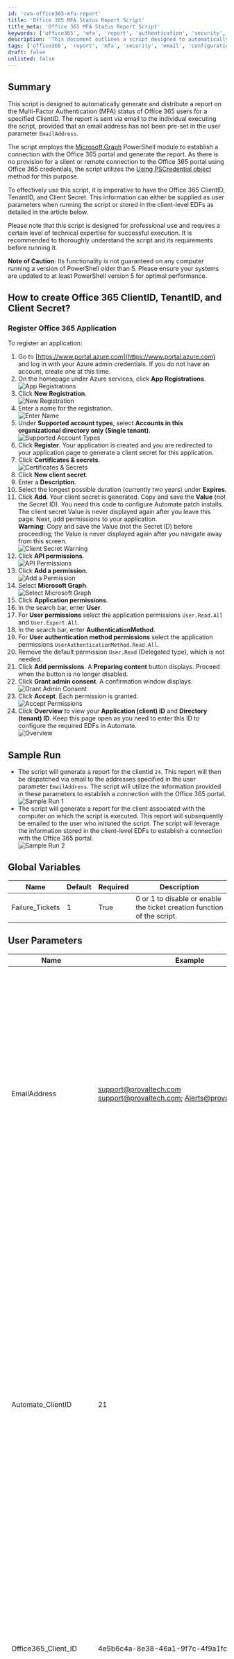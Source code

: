 ```yaml
---
id: 'cwa-office365-mfa-report'
title: 'Office 365 MFA Status Report Script'
title_meta: 'Office 365 MFA Status Report Script'
keywords: ['office365', 'mfa', 'report', 'authentication', 'security', 'email']
description: 'This document outlines a script designed to automatically generate and distribute a report on the Multi-Factor Authentication (MFA) status of Office 365 users for a specified ClientID. It details the requirements, setup process, and sample runs of the script, as well as the necessary configurations for Office 365 integration.'
tags: ['office365', 'report', 'mfa', 'security', 'email', 'configuration']
draft: false
unlisted: false
---
```

## Summary

This script is designed to automatically generate and distribute a report on the Multi-Factor Authentication (MFA) status of Office 365 users for a specified ClientID. The report is sent via email to the individual executing the script, provided that an email address has not been pre-set in the user parameter `EmailAddress`.

The script employs the [Microsoft.Graph](https://github.com/microsoftgraph/msgraph-sdk-powershell) PowerShell module to establish a connection with the Office 365 portal and generate the report. As there is no provision for a silent or remote connection to the Office 365 portal using Office 365 credentials, the script utilizes the [Using PSCredential object](https://github.com/microsoftgraph/msgraph-sdk-powershell/blob/dev/docs/authentication.md#client-credential-via-client-secret) method for this purpose.

To effectively use this script, it is imperative to have the Office 365 ClientID, TenantID, and Client Secret. This information can either be supplied as user parameters when running the script or stored in the client-level EDFs as detailed in the article below.

Please note that this script is designed for professional use and requires a certain level of technical expertise for successful execution. It is recommended to thoroughly understand the script and its requirements before running it.

**Note of Caution**: Its functionality is not guaranteed on any computer running a version of PowerShell older than 5. Please ensure your systems are updated to at least PowerShell version 5 for optimal performance.

## How to create Office 365 ClientID, TenantID, and Client Secret?

### Register Office 365 Application

To register an application:

1. Go to [https://www.portal.azure.com](https://www.portal.azure.com) and log in with your Azure admin credentials. If you do not have an account, create one at this time.
2. On the homepage under Azure services, click **App Registrations**.  
   ![App Registrations](5078775/docs/13958284/images/20306675)
3. Click **New Registration**.  
   ![New Registration](5078775/docs/13958284/images/20306668)
4. Enter a name for the registration.  
   ![Enter Name](5078775/docs/13958284/images/20306676)
5. Under **Supported account types**, select **Accounts in this organizational directory only (Single tenant)**.  
   ![Supported Account Types](5078775/docs/13958284/images/20306681)
6. Click **Register**. Your application is created and you are redirected to your application page to generate a client secret for this application.
7. Click **Certificates & secrets**.  
   ![Certificates & Secrets](5078775/docs/13958284/images/20306686)
8. Click **New client secret**.
9. Enter a **Description**.
10. Select the longest possible duration (currently two years) under **Expires**.
11. Click **Add**. Your client secret is generated. Copy and save the **Value** (not the Secret ID). You need this code to configure Automate patch installs. The client secret Value is never displayed again after you leave this page. Next, add permissions to your application.  
    **Warning**: Copy and save the Value (not the Secret ID) before proceeding; the Value is never displayed again after you navigate away from this screen.  
    ![Client Secret Warning](5078775/docs/13958284/images/20306692)
12. Click **API permissions**.  
    ![API Permissions](5078775/docs/13958284/images/20306696)
13. Click **Add a permission**.  
    ![Add a Permission](5078775/docs/13958284/images/20306704)
14. Select **Microsoft Graph**.  
    ![Select Microsoft Graph](https://docs.connectwise.com/@api/deki/files/32459/scn_o365setup_azure_apipermissions_addperimssion_msgraph.png?revision=1)
15. Click **Application permissions**.
16. In the search bar, enter **User**.
17. For **User permissions** select the application permissions `User.Read.All` and `User.Export.All`.
18. In the search bar, enter **AuthenticationMethod**.
19. For **User authentication method permissions** select the application permissions `UserAuthenticationMethod.Read.All`.
20. Remove the default permission `User.Read` (Delegated type), which is not needed.
21. Click **Add permissions**. A **Preparing content** button displays. Proceed when the button is no longer disabled.
22. Click **Grant admin consent**. A confirmation window displays.  
    ![Grant Admin Consent](5078775/docs/13958284/images/20306709)
23. Click **Accept**. Each permission is granted.  
    ![Accept Permissions](5078775/docs/13958284/images/20306729)
24. Click **Overview** to view your **Application (client) ID** and **Directory (tenant) ID**. Keep this page open as you need to enter this ID to configure the required EDFs in Automate.  
    ![Overview](5078775/docs/13958284/images/20306733)

## Sample Run

- The script will generate a report for the clientid `24`. This report will then be dispatched via email to the addresses specified in the user parameter `EmailAddress`. The script will utilize the information provided in these parameters to establish a connection with the Office 365 portal.  
  ![Sample Run 1](5078775/docs/13958284/images/20106879)
- The script will generate a report for the client associated with the computer on which the script is executed. This report will subsequently be emailed to the user who initiated the script. The script will leverage the information stored in the client-level EDFs to establish a connection with the Office 365 portal.  
  ![Sample Run 2](5078775/docs/13958284/images/20106888)

## Global Variables

| Name              | Default | Required | Description                                                       |
|-------------------|---------|----------|-------------------------------------------------------------------|
| Failure_Tickets    | 1       | True     | 0 or 1 to disable or enable the ticket creation function of the script. |

## User Parameters

| Name                      | Example                                    | Required | Description                                                                                                                                                                                                                                                                                                                                                           |
|---------------------------|--------------------------------------------|----------|-----------------------------------------------------------------------------------------------------------------------------------------------------------------------------------------------------------------------------------------------------------------------------------------------------------------------------------------------------------------------|
| EmailAddress              | [support@provaltech.com](mailto:support@provaltech.com) <br> [support@provaltech.com](mailto:support@provaltech.com); [Alerts@provaltech.com](mailto:Alerts@provaltech.com) | False    | The email address or addresses that will receive the generated report. If this parameter is left blank, the script will default to sending the report to the email address of the user executing the script. In the case of multiple email addresses, each address should be separated by a semicolon.                                                                 |
| Automate_ClientID         | 21                                         | False    | This parameter specifies the Automate Client for which the report will be generated. If this parameter is left blank, the script will default to generating a report for the client associated with the computer on which the script is executed. This parameter offers flexibility, allowing the script to be run on a centralized computer (for example, an Automate server) and generate reports for all clients. |
| Office365_Client_ID       | 4e9b6c4a-8e38-46a1-9f7c-4f9a1fc3d7f5    | True (if the Client-Level EDF `M365 Client ID` is not set) | Office 365 Clientid. If this parameter is left blank, the script will default to using the value stored in the client-level EDF `M365 Client ID.`                                                                                                                                                                                                                   |
| Office365_Tenant_IT       | 78d61825-d966-4a3d-a3a8-5408e8acc66c      | True (if the Client-Level EDF `M365 Tenant ID` is not set) | Office 365 Tenantid. If this parameter is left blank, the script will default to using the value stored in the client-level EDF `M365 Tenant ID.`                                                                                                                                                                                                                   |
| Office365_Client_Secret    | W/c9zFv622GjDgY+ZaPPFJiO3Z6GpD4R/9a+CT4yGA= | True (if the Client-Level EDF `M365 Client Secret` is not set) | Office 365 Client Secret. If this parameter is left blank, the script will default to using the value stored in the client-level EDF `M365 Client Secret.`                                                                                                                                                                                                          |

## Client-Level Extra Data Fields

| Name              | Example                                    | Required | Description                                                                                                      |
|-------------------|--------------------------------------------|----------|------------------------------------------------------------------------------------------------------------------|
| M365 Client ID     | 4e9b6c4a-8e38-46a1-9f7c-4f9a1fc3d7f5    | True (Otherwise set the value in the user parameter `Office365_Client_ID` while running the script.) | Office 365 Clientid                                                                                              |
| M365 Tenant ID     | 78d61825-d966-4a3d-a3a8-5408e8acc66c      | True (Otherwise set the value in the user parameter `Office365_Tenant_ID` while running the script.) | Office 365 Tenantid                                                                                              |
| M365 Client Secret  | W/c9zFv622GjDgY+ZaPPFJiO3Z6GpD4R/9a+CT4yGA= | True (Otherwise set the value in the user parameter `Office365_Client_Secret` while running the script.) | Office 365 Client Secret                                                                                          |

These EDFs in the Client-Level EDF section `Office 365 - MFA Status Report`.  
![Client-Level EDFs](5078775/docs/13958284/images/20285447)

## Output

- Script Log
- Email
- Ticket

## Email

**Subject:** `<ClientName> - Office 365 Users MFA Stats Report - <TimeStamp>`

**Body:** `Attached Csv file is the Office 365 Users MFA Stats Report for the client <ClientName>.`

**File Name Example:** `MfaStatusReport_2023-Sep-23-Sat 01-51 PM.csv`

## Ticketing

The script can create a ticket for failures. The ticketing feature can be toggled by the script's global parameter `Failure_Tickets`.

![Ticketing](5078775/docs/13958284/images/20341813)

**Ticket Subject:** `Failed to Gather Office 365 Users MFA Report for <Client Name>`

**Ticket Body for configuration error:** `The script was unable to initiate the PowerShell script due to the absence of the necessary key configurations. Set the Office365 ClientID, TenantID, and Client Secret in the Client level EDFs 'Office 365 - ClientID', 'Office 365 - TenantID', and 'Office 365 - Client Secret' respectively for <Client Name>. The EDFs are present in the Client level EDF section 'Office 365 - MFA Status Report'. Alternatively, you can pass the required values in the script's user parameters 'Office365_Client_ID', 'Office365_Tenant_ID', and 'Office365_Client_Secret' respectively while initiating the script.`

**Ticket Body for the script failure:** `The script was unable to initiate the PowerShell script due to the absence of the necessary key configurations.<br>&lt;Error returned by the PowerShell script&gt;`

